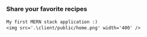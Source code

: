 ### Share your favorite recipes 
    My first MERN stack application :)
    <img src='.\client/public/home.png' width='400' />
